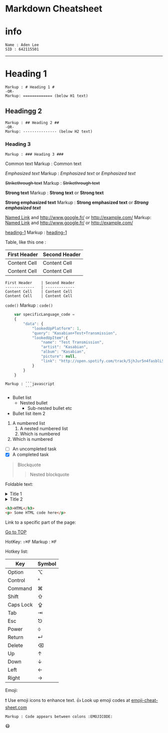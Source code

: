 Markdown Cheatsheet <a name="TOP"></a>
==================
# info #
    Name : Aden Lee
    SID : 642115501

    
----
# Heading 1 #
    Markup : # Heading 1 #
    -OR-
    Markup: ============= (below H1 text)

## Headingg 2 ##
    Markup : ## Heading 2 ##
    -OR-
    Markup: --------------- (below H2 text)

### Heading 3 ###
    Markup : ### Heading 3 ###

Common text
    Markup : Common text

_Emphasized text_
    Markup : _Emphasized text_ or *Emphasized text*

~~Strikethrough text~~
    Markup : ~~Strikethrough text~~

__Strong text__
    Markup : __Strong text__ or **Strong text**

__Strong emphasized text__
    Markup : __Strong emphasized text__ or ***Strong emphasized text***

[Named Link](http://www.google.fr/ "Named link title") and http://www.google.fr/ or <http://example.com/>
    Markup: [Named Link](http://www.google.fr/ "Named link title") and http://www.google.fr/ or <http://example.com/>

[heading-1](#heading-1 "Goto heading-1")
    Markup : [heading-1](#heading-1 "Goto heading-1")

Table, like this one :

First Header    | Second Header
-------------   | -------------
Content Cell    | Content Cell
Content Cell    | Content Cell

```
First Header    | Second Header
-------------   | -------------
Content Cell    | Content Cell
Content Cell    | Content Cell
```


`code()`
    Markup : `code()`

```javascript
    var specificLanguage_code =
    {
        "data": {
            "lookedUpPlatform": 1,
            "query": "Kasabian+Test+Transmission",
            "lookedUpItem":{
                "name": "Test Transmission",
                "artist": "Kasabian",
                "album": "Kasabian",
                "picture": null,
                "link": "http://open.spotify.com/track/5jhJur5n4fasblLSCOcrTp"
            }
        }
    }
```
    Markup : ```javascript
             ```

* Bullet list
    * Nested bullet
        * Sub-nested bullet etc
* Bullet list item 2
1. A numbered list
    1. A nested numbered list
    2. Which is numbered
2. Which is numbered

- [ ] An uncompleted task
- [x] A completed task

> Blockquote
>> Nested blockquote

Foldable text:

<details>
    <summary>Title 1</summary>
    <p>Content 1 Content 1 Content 1 Content 1 Content 1</p>
</details>
<details>
<summary>Title 2</summary>
<p>Content 2 Content 2 Content 2 Content 2 Content 2</p>
</details>

```html
<h3>HTML</h3>
<p> Some HTML code here</p>
```

Link to a specific part of the page:

[Go to TOP](#TOP)

HotKey:
<kbd> ⇧⌘F</kbd>
    Markup : <kbd>⌘F</kbd>

Hotkey list:

| Key | Symbol |
| --- | ---|
| Option | ⌥ |
| Control | ^ |
| Command | ⌘ |
| Shift | ⇧ |
| Caps Lock | ⇪ |
| Tab | ⇥ |
| Esc | ⎋ |
| Power | ⏀ |
| Return | ↵ |
| Delete | ⌫ |
| Up | ↑ |
| Down | ↓ |
| Left | ← |
| Right | → |

Emoji:

:exclamation: Use emoji icons to enhance text. :+1: Look up emoji codes at [emoji-cheat-sheet.com](http://emoji-cheat-sheet.com/)

    Markup : Code appears between colons :EMOJICODE:

:mask:
